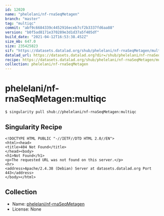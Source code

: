 ```yaml
---
id: 12020
name: "phelelani/nf-rnaSeqMetagen"
branch: "master"
tag: "multiqc"
commit: "abf9c6684339c4452916eceb7cf2b3337fd6aa88"
version: "b0f5ad8171e370289e3d1d37a5f405df"
build_date: "2021-04-12T16:53:38.452Z"
size_mb: 647.0
size: 235425823
sif: "https://datasets.datalad.org/shub/phelelani/nf-rnaSeqMetagen/multiqc/2021-04-12-abf9c668-b0f5ad81/b0f5ad8171e370289e3d1d37a5f405df.sif"
datalad_url: https://datasets.datalad.org?dir=/shub/phelelani/nf-rnaSeqMetagen/multiqc/2021-04-12-abf9c668-b0f5ad81/
recipe: https://datasets.datalad.org/shub/phelelani/nf-rnaSeqMetagen/multiqc/2021-04-12-abf9c668-b0f5ad81/Singularity
collection: phelelani/nf-rnaSeqMetagen
---
```


# phelelani/nf-rnaSeqMetagen:multiqc

```bash
$ singularity pull shub://phelelani/nf-rnaSeqMetagen:multiqc
```

## Singularity Recipe

```singularity
<!DOCTYPE HTML PUBLIC "-//IETF//DTD HTML 2.0//EN">
<html><head>
<title>404 Not Found</title>
</head><body>
<h1>Not Found</h1>
<p>The requested URL was not found on this server.</p>
<hr>
<address>Apache/2.4.38 (Debian) Server at datasets.datalad.org Port 443</address>
</body></html>
```

## Collection

 - Name: [phelelani/nf-rnaSeqMetagen](https://github.com/phelelani/nf-rnaSeqMetagen)
 - License: None

